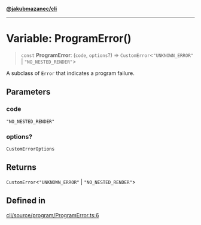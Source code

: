 [**@jakubmazanec/cli**](../README.md)

---

# Variable: ProgramError()

> `const` **ProgramError**: (`code`, `options`?) => `CustomError`\<`"UNKNOWN_ERROR"` \|
> `"NO_NESTED_RENDER"`\>

A subclass of `Error` that indicates a program failure.

## Parameters

### code

`"NO_NESTED_RENDER"`

### options?

`CustomErrorOptions`

## Returns

`CustomError`\<`"UNKNOWN_ERROR"` \| `"NO_NESTED_RENDER"`\>

## Defined in

[cli/source/program/ProgramError.ts:6](https://github.com/jakubmazanec/tools/blob/92d3fc1374d1ad6d45198d05d061e0f856a89434/packages/cli/source/program/ProgramError.ts#L6)
